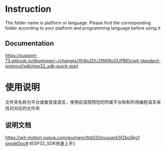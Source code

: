# Instruction

The folder name is platform or language. Please find the corresponding folder according to your platform and programming language before using it

## Documentation

https://support-73.gitbook.io/developer/~/changes/Xh6p2DU2f6KRoGfJPBEh/wit-standard-protocol/sdk/esp32_sdk-quick-start

# 使用说明

文件夹名称为平台或者变成语言，使用前请按照您的所属平台和和所用编程语言来找对对应的文件夹

## 说明文档

https://wit-motion.yuque.com/wumwnr/ltst03/loyuuwrk5f2bo5kg?singleDoc# 《ESP32_SDK快速上手》






